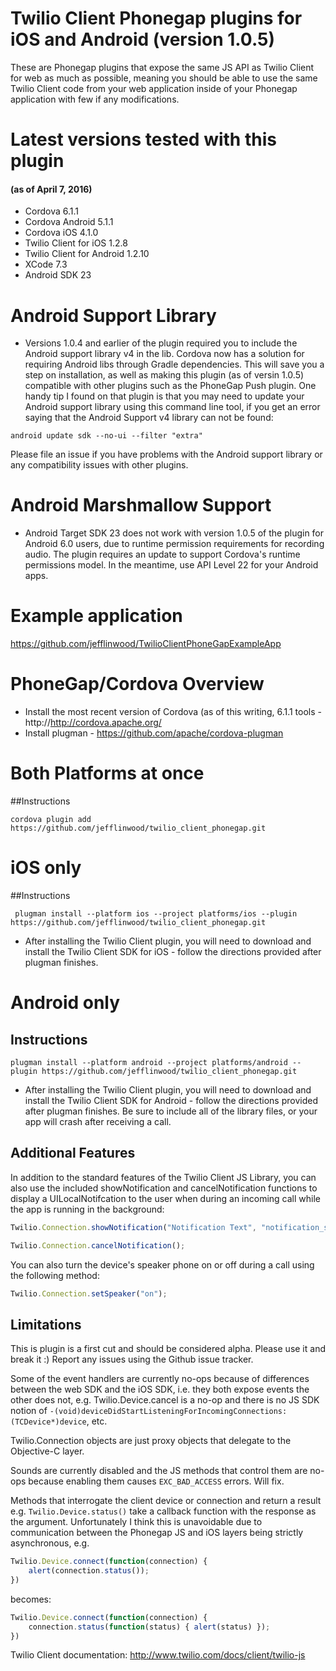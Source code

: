 # Twilio Client Phonegap plugins for iOS and Android (version 1.0.5)

These are Phonegap plugins that expose the same JS API as Twilio Client for web as much as possible, meaning you should be able to use the same Twilio Client code from your web application inside of your Phonegap application with few if any modifications. 

# Latest versions tested with this plugin
#### (as of April 7, 2016)
- Cordova 6.1.1
- Cordova Android 5.1.1
- Cordova iOS 4.1.0
- Twilio Client for iOS 1.2.8
- Twilio Client for Android 1.2.10
- XCode 7.3
- Android SDK 23

# Android Support Library
- Versions 1.0.4 and earlier of the plugin required you to include the Android support library v4 in the lib. Cordova now has a solution for requiring Android libs through Gradle dependencies. This will save you a step on installation, as well as making this plugin (as of versin 1.0.5) compatible with other plugins such as the PhoneGap Push plugin. One handy tip I found on that plugin is that you may need to update your Android support library using this command line tool, if you get an error saying that the Android Support v4 library can not be found:

`android update sdk --no-ui --filter "extra"`

Please file an issue if you have problems with the Android support library or any compatibility issues with other plugins.

# Android Marshmallow Support
- Android Target SDK 23 does not work with version 1.0.5 of the plugin for Android 6.0 users, due to runtime permission requirements for recording audio. The plugin requires an update to support Cordova's runtime permissions model. In the meantime, use API Level 22 for your Android apps.

# Example application
https://github.com/jefflinwood/TwilioClientPhoneGapExampleApp

# PhoneGap/Cordova Overview

- Install the most recent version of Cordova (as of this writing, 6.1.1 tools  - http://http://cordova.apache.org/ 
- Install plugman - https://github.com/apache/cordova-plugman

# Both Platforms at once

##Instructions
```
cordova plugin add  https://github.com/jefflinwood/twilio_client_phonegap.git
```

# iOS only

##Instructions

```
 plugman install --platform ios --project platforms/ios --plugin https://github.com/jefflinwood/twilio_client_phonegap.git

```


- After installing the Twilio Client plugin, you will need to download and install the Twilio Client SDK for iOS - follow the directions provided after plugman finishes.

# Android only

## Instructions

```
plugman install --platform android --project platforms/android --plugin https://github.com/jefflinwood/twilio_client_phonegap.git

```

- After installing the Twilio Client plugin, you will need to download and install the Twilio Client SDK for Android - follow the directions provided after plugman finishes. Be sure to include all of the library files, or your app will crash after receiving a call.

## Additional Features

In addition to the standard features of the Twilio Client JS Library, you can also use the included showNotification and cancelNotification functions to display a UILocalNotifcation to the user when during an incoming call while the app is running in the background:

```javascript
Twilio.Connection.showNotification("Notification Text", "notification_sound.wav");
```

```javascript
Twilio.Connection.cancelNotification();
```

You can also turn the device's speaker phone on or off during a call using the following method:

```javascript
Twilio.Connection.setSpeaker("on");
```

## Limitations

This is plugin is a first cut and should be considered alpha. Please use it and break it :) Report any issues using the Github issue tracker.

Some of the event handlers are currently no-ops because of differences between the web SDK and the iOS SDK, i.e. they both expose events the other does not, e.g. Twilio.Device.cancel is a no-op and there is no JS SDK notion of `-(void)deviceDidStartListeningForIncomingConnections:(TCDevice*)device`, etc. 

Twilio.Connection objects are just proxy objects that delegate to the Objective-C layer.

Sounds are currently disabled and the JS methods that control them are no-ops because enabling them causes `EXC_BAD_ACCESS` errors. Will fix.

Methods that interrogate the client device or connection and return a result e.g. `Twilio.Device.status()` take a callback function with the response as the argument. Unfortunately I think this is unavoidable due to communication between the Phonegap JS and iOS layers being strictly asynchronous, e.g.

```javascript
Twilio.Device.connect(function(connection) {
    alert(connection.status());
})
```

becomes:

```javascript
Twilio.Device.connect(function(connection) {
    connection.status(function(status) { alert(status) });
})
```

Twilio Client documentation: http://www.twilio.com/docs/client/twilio-js

